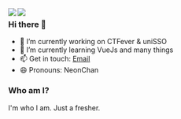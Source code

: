<img align="left" style="max-width: 70%;" src="https://github-readme-stats.vercel.app/api?username=HoshinoSuzumi&count_private=true&show_icons=true" />
<img align="left" style="max-width: 70%;" src="https://metrics.lecoq.io/HoshinoSuzumi?template=classic&base.header=0&rss=1&rss.source=https%3A%2F%2Fblog.i0x0i.ltd%2Findex.xml&rss.limit=3&config.timezone=Asia%2FHong_Kong" />

### Hi there 👋

- 🔭 I’m currently working on CTFever & uniSSO
- 🌱 I’m currently learning VueJs and many things
- 📫 Get in touch: [Email](mailto:master@uniiem.com)
- 😄 Pronouns: NeonChan

### Who am I?

I'm who I am.
Just a fresher.
